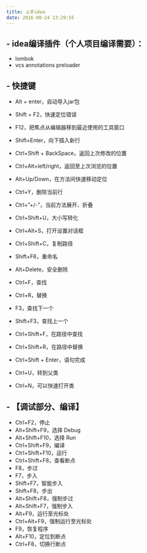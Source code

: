 ```yaml
---
title: 上手idea
date: 2016-08-24 13:29:55
---
```

## - idea编译插件（个人项目编译需要）：
- lombok
- vcs annotations preloader

## - 快捷键
- Alt + enter，自动导入jar包
- Shift + F2，快速定位错误
- F12，把焦点从编辑器移到最近使用的工具窗口
- Shift+Enter，向下插入新行
- Ctrl+Shift + BackSpace，返回上次修改的位置
- Ctrl+Alt+left/right，返回至上次浏览的位置
- Alt+Up/Down，在方法间快速移动定位
- Ctrl+Y，删除当前行
- Ctrl+”+/-”，当前方法展开、折叠
- Ctrl+Shift+U，大小写转化
- Ctrl+Alt+S，打开设置对话框
- Ctrl+Shift+C，复制路径
- Shift+F6，重命名
- Alt+Delete，安全删除
 
- Ctrl+F，查找
- Ctrl+R，替换
- F3，查找下一个
- Shift+F3，查找上一个
- Ctrl+Shift+F，在路径中查找
- Ctrl+Shift+R，在路径中替换

- Ctrl+Shift + Enter，语句完成
- Ctrl+U，转到父类
- Ctrl+N，可以快速打开类
 
## - 【调试部分、编译】
- Ctrl+F2，停止
- Alt+Shift+F9，选择 Debug
- Alt+Shift+F10，选择 Run
- Ctrl+Shift+F9，编译
- Ctrl+Shift+F10，运行
- Ctrl+Shift+F8，查看断点
- F8，步过
- F7，步入
- Shift+F7，智能步入
- Shift+F8，步出
- Alt+Shift+F8，强制步过
- Alt+Shift+F7，强制步入
- Alt+F9，运行至光标处
- Ctrl+Alt+F9，强制运行至光标处
- F9，恢复程序
- Alt+F10，定位到断点
- Ctrl+F8，切换行断点
  